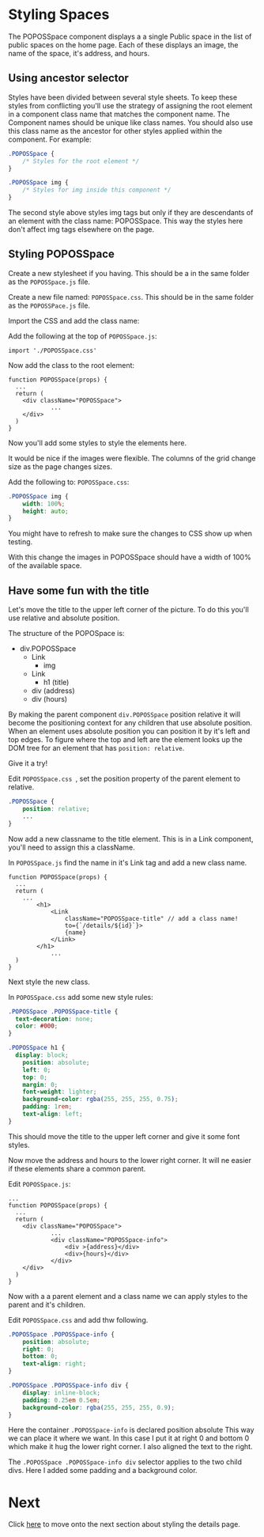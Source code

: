 # Styling Spaces

The POPOSSpace component displays a a single Public space in the list of public spaces on the home page. Each of these displays an image, the name of the space, it's address, and hours.

## Using ancestor selector

Styles have been divided between several style sheets. To keep these styles from conflicting you'll use the strategy of assigning the root element in a component class name that matches the component name. The Component names should be unique like class names. You should also use this class name as the ancestor for other styles applied within the component. For example:

```CSS
.POPOSSpace {
	/* Styles for the root element */
}

.POPOSSpace img {
	/* Styles for img inside this component */
}
```

The second style above styles img tags but only if they are descendants of an element with the class name: POPOSSpace. This way the styles here don't affect img tags elsewhere on the page.

## Styling POPOSSpace

Create a new stylesheet if you having. This should be a in the same folder as the `POPOSSpace.js` file.

Create a new file named: `POPOSSpace.css`. This should be in the same folder as the `POPOSSPace.js` file.

Import the CSS and add the class name:

Add the following at the top of `POPOSSpace.js`:

```JS
import './POPOSSpace.css'
```

Now add the class to the root element:

```JS
function POPOSSpace(props) {
  ...
  return (
    <div className="POPOSSpace">
			...
    </div>
  )
}
```

Now you'll add some styles to style the elements here.

It would be nice if the images were flexible. The columns of the grid change size as the page changes sizes.

Add the following to: `POPOSSpace.css`:

```CSS
.POPOSSpace img {
	width: 100%;
	height: auto;
}
```

You might have to refresh to make sure the changes to CSS show up when testing.

With this change the images in POPOSSpace should have a width of 100% of the available space.

## Have some fun with the title

Let's move the title to the upper left corner of the picture. To do this you'll use relative and absolute position.

The structure of the POPOSpace is:

- div.POPOSSpace
	- Link
		- img
	- Link
		- h1 (title)
	- div (address)
	- div (hours)

By making the parent component `div.POPOSSpace` position relative it will become the positioning context for any children that use absolute position. When an element uses absolute position you can position it by it's left and top edges. To figure where the top and left are the element looks up the DOM tree for an element that has `position: relative`.

Give it a try!

Edit `POPOSSpace.css `, set the position property of the parent element to relative.

```CSS
.POPOSSpace {
	position: relative;
	...
}
```

Now add a new classname to the title element. This is in a Link component, you'll need to assign this a className.

In `POPOSSpace.js` find the name in it's Link tag and add a new class name.

```JS
function POPOSSpace(props) {
  ...
  return (
    ...
		<h1>
			<Link
				className="POPOSSpace-title" // add a class name!
				to={`/details/${id}`}>
				{name}
			</Link>
		</h1>
			...
  )
}
```

Next style the new class.

In `POPOSSpace.css` add some new style rules:

```CSS
.POPOSSpace .POPOSSpace-title {
  text-decoration: none;
  color: #000;
}

.POPOSSpace h1 {
  display: block;
	position: absolute;
	left: 0;
	top: 0;
	margin: 0;
	font-weight: lighter;
	background-color: rgba(255, 255, 255, 0.75);
	padding: 1rem;
	text-align: left;
}
```

This should move the title to the upper left corner and give it some font styles.

Now move the address and hours to the lower right corner. It will ne easier if these elements share a common parent.

Edit `POPOSSpace.js`:

```JS
...
function POPOSSpace(props) {
  ...
  return (
    <div className="POPOSSpace">
			...
			<div className="POPOSSpace-info">
				<div >{address}</div>
				<div>{hours}</div>
			</div>
    </div>
  )
}
```

Now with a a parent element and a class name we can apply styles to the parent and it's children.

Edit `POPOSSpace.css` and add thw following.

```CSS
.POPOSSpace .POPOSSpace-info {
	position: absolute;
	right: 0;
	bottom: 0;
	text-align: right;
}

.POPOSSpace .POPOSSpace-info div {
	display: inline-block;
	padding: 0.25em 0.5em;
	background-color: rgba(255, 255, 255, 0.9);
}
```

Here the container `.POPOSSpace-info` is declared position absolute This way we can place it where we want. In this case I put it at right 0 and bottom 0 which make it hug the lower right corner. I also aligned the text to the right.

The `.POPOSSpace .POPOSSpace-info div` selector applies to the two child divs. Here I added some padding and a background color.

# Next

Click [here](../P09-Style-the-details-page/) to move onto the next section about styling the details page.

